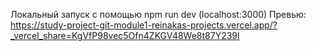 Локальный запуск с помощью npm run dev (localhost:3000)
Превью: https://study-project-git-module1-reinakas-projects.vercel.app/?_vercel_share=KgVfP98vec5Ofn4ZKGV48We8t87Y239l